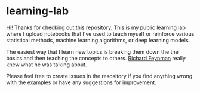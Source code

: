 # learning-lab
Hi! Thanks for checking out this repository. This is my public learning lab where I upload notebooks that I've used to teach myself or reinforce various statistical methods, machine learning algorithms, or deep learning models.

The easiest way that I learn new topics is breaking them down the the basics and then teaching the concepts to others. [Richard Feynman](https://www.colorado.edu/artssciences-advising/resource-library/life-skills/the-feynman-technique-in-academic-coaching) really knew what he was talking about.

Please feel free to create issues in the resository if you find anything wrong with the examples or have any suggestions for improvement.
